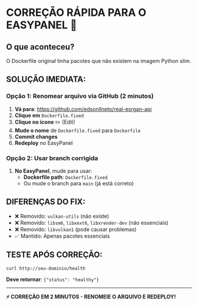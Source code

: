 # CORREÇÃO RÁPIDA PARA O EASYPANEL 🚨

## O que aconteceu?
O Dockerfile original tinha pacotes que não existem na imagem Python slim.

## SOLUÇÃO IMEDIATA:

### Opção 1: Renomear arquivo via GitHub (2 minutos)
1. **Vá para**: https://github.com/edsonllneto/real-esrgan-api
2. **Clique em** `Dockerfile.fixed`
3. **Clique no ícone** ✏️ (Edit)
4. **Mude o nome** de `Dockerfile.fixed` para `Dockerfile`
5. **Commit changes**
6. **Redeploy** no EasyPanel

### Opção 2: Usar branch corrigida
1. **No EasyPanel**, mude para usar:
   - **Dockerfile path**: `Dockerfile.fixed`
   - Ou mude o branch para `main` (já está correto)

## DIFERENÇAS DO FIX:
- ❌ Removido: `vulkan-utils` (não existe)
- ❌ Removido: `libsm6`, `libxext6`, `libxrender-dev` (não essenciais)
- ❌ Removido: `libvulkan1` (pode causar problemas)
- ✅ Mantido: Apenas pacotes essenciais

## TESTE APÓS CORREÇÃO:
```bash
curl http://seu-dominio/health
```

**Deve retornar**: `{"status": "healthy"}`

---
**⚡ CORREÇÃO EM 2 MINUTOS - RENOMEIE O ARQUIVO E REDEPLOY!**
